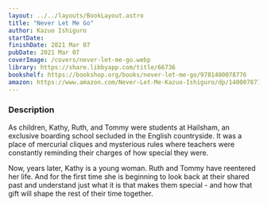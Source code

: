 ```yaml
---
layout: ../../layouts/BookLayout.astro
title: "Never Let Me Go"
author: Kazuo Ishiguro
startDate:
finishDate: 2021 Mar 07
pubDate: 2021 Mar 07
coverImage: /covers/never-let-me-go.webp
library: https://share.libbyapp.com/title/66736
bookshelf: https://bookshop.org/books/never-let-me-go/9781400078776
amazon: https://www.amazon.com/Never-Let-Me-Kazuo-Ishiguro/dp/1400078776/
---
```


### Description
As children, Kathy, Ruth, and Tommy were students at Hailsham, an exclusive boarding school secluded in the English countryside. It was a place of mercurial cliques and mysterious rules where teachers were constantly reminding their charges of how special they were.

Now, years later, Kathy is a young woman. Ruth and Tommy have reentered her life. And for the first time she is beginning to look back at their shared past and understand just what it is that makes them special - and how that gift will shape the rest of their time together.

<!-- ### Notes & Highlights -->
